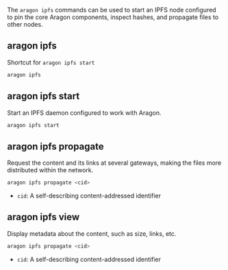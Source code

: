 The `aragon ipfs` commands can be used to start an IPFS node configured to pin the core Aragon components, inspect hashes, and propagate files to other nodes.

## aragon ipfs

Shortcut for `aragon ipfs start`

```sh
aragon ipfs
```

## aragon ipfs start

Start an IPFS daemon configured to work with Aragon.

```sh
aragon ipfs start
```

## aragon ipfs propagate

Request the content and its links at several gateways, making the files more distributed within the network.

```sh
aragon ipfs propagate <cid>
```

- `cid`: A self-describing content-addressed identifier

## aragon ipfs view

Display metadata about the content, such as size, links, etc.

```sh
aragon ipfs propagate <cid>
```

- `cid`: A self-describing content-addressed identifier
